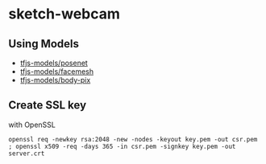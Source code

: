 # sketch-webcam

## Using Models

- [tfjs-models/posenet](https://github.com/tensorflow/tfjs-models/tree/master/posenet)
- [tfjs-models/facemesh](https://github.com/tensorflow/tfjs-models/tree/master/facemesh)
- [tfjs-models/body-pix](https://github.com/tensorflow/tfjs-models/tree/master/body-pix)

## Create SSL key

with OpenSSL

```
openssl req -newkey rsa:2048 -new -nodes -keyout key.pem -out csr.pem ; openssl x509 -req -days 365 -in csr.pem -signkey key.pem -out server.crt
```

